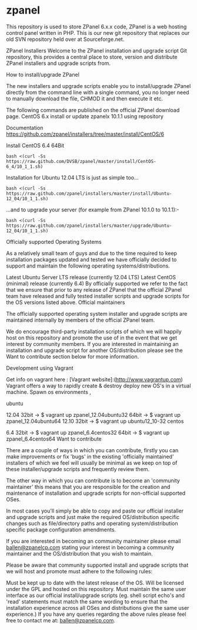 zpanel
======

This repository is used to store ZPanel 6.x.x code, ZPanel is a web hosting control panel written in PHP. This is our new git repository that replaces our old SVN repository held over at Sourceforge.net.

ZPanel Installers
Welcome to the ZPanel installation and upgrade script Git repository, this provides a central place to store, version and distribute ZPanel installers and upgrade scripts from.

How to install/upgrade ZPanel

The new installers and upgrade scripts enable you to install/upgrade ZPanel directly from the command line with a single command, you no longer need to manually download the file, CHMOD it and then execute it etc.

The following commands are published on the official ZPanel download page.
CentOS 6.x install or update zpanelx 10.1.1 using repository

Documentation https://github.com/zpanel/installers/tree/master/install/CentOS/6

Install CentOS 6.4 64Bit

```bash <(curl -Ss https://raw.github.com/DVSB/zpanel/master/install/CentOS-6_4/10_1_1.sh)```

Installation for Ubuntu 12.04 LTS is just as simple too...

```bash <(curl -Ss https://raw.github.com/zpanel/installers/master/install/Ubuntu-12_04/10_1_1.sh)```

...and to upgrade your server (for example from ZPanel 10.1.0 to 10.1.1):-

```bash <(curl -Ss https://raw.github.com/zpanel/installers/master/upgrade/Ubuntu-12_04/10_1_1.sh)```

Officially supported Operating Systems

As a relatively small team of guys and due to the time required to keep installation packages updated and tested we have officially decided to support and maintain the following operating systems/distributions.

Latest Ubuntu Server LTS release (currently 12.04 LTS)
Latest CentOS (minimal) release (currently 6.4)
By officially supported we refer to the fact that we ensure that prior to any release of ZPanel that the official ZPanel team have released and fully tested installer scripts and upgrade scripts for the OS versions listed above.
Official maintainers

The officially supported operating system installer and upgrade scripts are maintained internally by members of the official ZPanel team.

We do encourage third-party installation scripts of which we will happily host on this repository and promote the use of in the event that we get interest by community members. If you are interested in maintaining an installation and upgrade script for another OS/distribution please see the Want to contribute section below for more information.

Development using Vagrant

Get info on vagrant here : [Vagrant website]:(http://www.vagrantup.com) Vagrant offers a way to rapidly create & destroy deploy new OS's in a virtual machine. Spawn os environments ,

ubuntu

12.04 
32bit -> $ vagrant up zpanel_12.04ubuntu32
64bit -> $ vagrant up zpanel_12.04ubuntu64
12.10
32bit -> $ vagrant up ubuntu12_10-32
centos

6.4
32bit -> $ vagrant up zpanel_6.4centos32
64bit -> $ vagrant up zpanel_6.4centos64
Want to contribute

There are a couple of ways in which you can contribute, firstly you can make improvements or fix 'bugs' in the existing 'officially maintained' installers of which we feel will usually be minimal as we keep on top of these installer/upgrade scripts and frequently review them.

The other way in which you can contribute is to become an 'community maintainer' this means that you are responsible for the creation and maintenance of installation and upgrade scripts for non-official supported OSes.

In most cases you'll simply be able to copy and paste our official installer and upgrade scripts and just make the required OS/distribution specific changes such as file/directory paths and operating system/distribution specific package configuration amendments.

If you are interested in becoming an community maintainer please email ballen@zpanelcp.com stating your interest in becoming a community maintainer and the OS/distribution that you wish to maintain.

Please be aware that community supported install and upgrade scripts that we will host and promote must adhere to the following rules:

Must be kept up to date with the latest release of the OS.
Will be licensed under the GPL and hosted on this repository.
Must maintain the same user interface as our official install/upgrade scripts (eg. shell script echo's and 'read' statements must match the same wording to ensure that the installation experience across all OSes and distributions give the same user experience.)
If you have any queries regarding the above rules please feel free to contact me at: ballen@zpanelcp.com.
